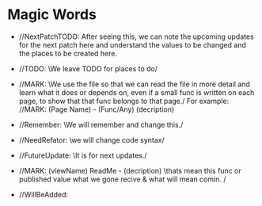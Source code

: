 #  Magic Words
* //NextPatchTODO: After seeing this, we can note the upcoming updates for the next patch here and understand the values to be changed and the places to be created here.

* //TODO: \We leave TODO for places to do/
* //MARK: \We use the file so that we can read the file in more detail and learn what it does or depends on, even if a small func is written on each page, to show that that func belongs to that page./ For example: //MARK: (Page Name) - (Func/Any) (decription)
* //Remember: \We will remember and change this./
* //NeedRefator: \we will change code syntax/
* //FutureUpdate: \It is for next updates./
* //MARK: (viewName) ReadMe - (decription) \thats mean this func or published value what we gone recive & what will mean comin. /
* //WillBeAdded: 
